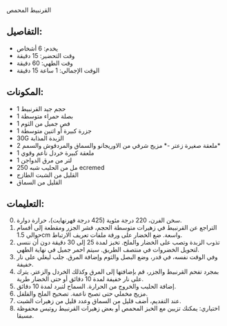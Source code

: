 القرنبيط المحمص

## التفاصيل:
* يخدم: 6 أشخاص
* وقت التحضير: 15 دقيقة
* وقت الطهي: 60 دقيقة
* الوقت الإجمالي: 1 ساعة 15 دقيقة

## المكونات:
* 1 حجم جيد القرنبيط
* 1 بصلة حمراء متوسطة
* 1 فص جميل من الثوم
* 1 جزرة كبيرة أو اثنين متوسطة
* 30G الزبدة المذابة
* 2 ملعقة صغيرة زعتر -* مزيج شرقي من الاوريجانو والسماق والمردقوش والسمم*
* 1 ملعقة كبيرة خردل ناعم وقوي
* 1 لتر من مرق الدواجن
* 250 مل من الحليب شبه ecremed
* القليل من الشبت الطازج
* القليل من السماق

## التعليمات:
0. سخن الفرن، 220 درجة مئوية (425 درجة فهرنهايت)، حرارة دوارة.
1. التراجع عن القرنبيط في زهيرات متوسطة الحجم، قشر الجزر ومقطعة إلى أقسام حوالي 1.5cm واسعة. ضع الخضار على ورقة ملفات تعريف الارتباط.
2. تذوب الزبدة وتصب على الخضار والملح. تخبز لمدة 25 إلى 30 دقيقة دون أن ننسى لتحويل الخضروات في منتصف الطريق. سيتم احمر جميل في نهاية الطهي.
3. وفي الوقت نفسه، في قدر، وضع البصل والثوم وإضافة المرق. جلب ليغلي على نار خفيفة.
4. بمجرد تفحم القرنبيط والجزر، قم بإضافتها إلى المرق وكذلك الخردل والزعتر. يترك على نار خفيفة لمدة 10 دقائق أو حتى الخضار طرية.
5. إضافة الحليب والخروج من الحرارة. السماح لتبرد لمدة 10 دقائق.
6. مزيج مخملي حتى تصبح ناعمة. تصحيح الملح والفلفل.
7. عند التقديم، أضف قليل من السماق وعدد قليل من زهيرات الشبت.
8. اختياري: يمكنك تزيين مع الخبز المحمص أو بعض زهيرات القرنبيط روتيس محفوظة مسبقا.
